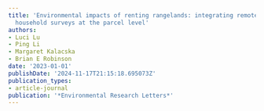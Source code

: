 ```yaml
---
title: 'Environmental impacts of renting rangelands: integrating remote sensing and
  household surveys at the parcel level'
authors:
- Luci Lu
- Ping Li
- Margaret Kalacska
- Brian E Robinson
date: '2023-01-01'
publishDate: '2024-11-17T21:15:18.695073Z'
publication_types:
- article-journal
publication: '*Environmental Research Letters*'
---
```

